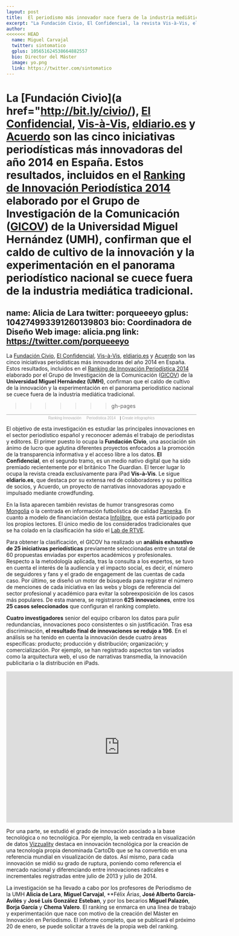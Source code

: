 ```yaml
---
layout: post
title:  El periodismo más innovador nace fuera de la industria mediática tradicional  
excerpt: "La Fundación Civio, El Confidencial, la revista Vis-à-Vis, eldiario.es y Acuerdo constituyen las cinco iniciativas periodísticas más innovadoras del año 2014 en España. Estos resultados, incluidos en el Ranking de Innovación Periodística 2014 elaborado por el Grupo de Investigación de la Comunicación (GICOV) de la Universidad Miguel Hernández (UMH) de Elche, confirman que el caldo de cultivo de la innovación y la experimentación en el panorama periodístico nacional se cuece fuera de la industria mediática tradicional."
author:
<<<<<<< HEAD
  name: Miguel Carvajal
  twitter: sintomatico
  gplus: 105651624538664882557 
  bio: Director del Máster
  image: yo.png
  link: https://twitter.com/sintomatico
---
```

La [Fundación Civio](a href="http://bit.ly/civio/), [El Confidencial](http://bit.ly/confiden/), [Vis-à-Vis](http://bit.ly/revvisavisrevista), [eldiario.es](http://bit.ly/eldiarioes) y [Acuerdo](http://bit.ly/eldiarioes) son las cinco iniciativas periodísticas más innovadoras del año 2014 en España. Estos resultados, incluidos en el [Ranking de Innovación Periodística 2014](http://mip.umh.es/ranking/) elaborado por el Grupo de Investigación de la Comunicación ([GICOV](http://gicov.umh.es/)) de la **Universidad Miguel Hernández (UMH)**, confirman que el caldo de cultivo de la innovación y la experimentación en el panorama periodístico nacional se cuece fuera de la industria mediática tradicional. 
=======
  name: Alicia de Lara
  twitter: porqueeeyo
  gplus: 104274993391260139803 
  bio: Coordinadora de Diseño Web
  image: alicia.png
  link: https://twitter.com/porqueeeyo
---
La [Fundación Civio](http://bit.ly/civio), [El Confidencial](http://bit.ly/confiden), [Vis-à-Vis](http://bit.ly/revvisavis), [eldiario.es](http://bit.ly/eldiarioes) y [Acuerdo](http://bit.ly/acuerdous) son las cinco iniciativas periodísticas más innovadoras del año 2014 en España. Estos resultados, incluidos en el [Ranking de Innovación Periodística 2014](http://mip.umh.es/ranking/) elaborado por el Grupo de Investigación de la Comunicación ([GICOV](http://gicov.umh.es/)) de la **Universidad Miguel Hernández (UMH)**, confirman que el caldo de cultivo de la innovación y la experimentación en el panorama periodístico nacional se cuece fuera de la industria mediática tradicional. 
>>>>>>> gh-pages

<script id="infogram_0_ranking-innovacionperiodistica-2014" src="https://e.infogr.am/js/embed.js?XKi" type="text/javascript"></script><div style="width:100%;border-top:1px solid #acacac;padding-top:3px;font-family:Arial;font-size:10px;text-align:center;"><a target="_blank" href="https://infogr.am/ranking-innovacionperiodistica-2014" style="color:#acacac;text-decoration:none;">Ranking Innovación     Periodística 2014    </a> | <a style="color:#acacac;text-decoration:none;" href="https://infogr.am" target="_blank">Create infographics</a></div>

El objetivo de esta investigación es estudiar las principales innovaciones en el sector periodístico español y reconocer además el trabajo de periodistas y editores. El primer puesto lo ocupa la **Fundación Civio**, una asociación sin ánimo de lucro que aglutina diferentes proyectos enfocados a la promoción de la transparencia informativa y el acceso libre a los datos. **El Confidencial**, en el segundo tramo, es un medio nativo digital que ha sido premiado recientemente por el británico The Guardian. El tercer lugar lo ocupa la revista creada exclusivamente para iPad **Vis-à-Vis**. Le sigue **eldiario.es**, que destaca por su extensa red de colaboradores y su política de socios, y Acuerdo, un proyecto de narrativas innovadoras apoyado e impulsado mediante crowdfunding. 

En la lista aparecen también revistas de humor transgresoras como [Mongolia](http://bit.ly/revistamongolia) o la centrada en información futbolística de calidad [Panenka](http://bit.ly/revpanenka). En cuanto a modelo de financiación destaca [Infolibre](http://bit.ly/diarioinfolibre), que está participado por los propios lectores. El único medio de los considerados tradicionales que se ha colado en la clasificación ha sido el [Lab de RTVE](http://bit.ly/labtrve). 

Para obtener la clasificación, el GICOV ha realizado un **análisis exhaustivo de 25 iniciativas periodísticas** previamente seleccionadas entre un total de 60 propuestas enviadas por expertos académicos y profesionales. Respecto a la metodología aplicada, tras la consulta a los expertos, se tuvo en cuenta el interés de la audiencia y el impacto social, es decir, el número de seguidores y fans y el grado de engagement de las cuentas de cada caso. Por último, se diseñó un motor de búsqueda para registrar el número de menciones de cada iniciativa en las webs y blogs de referencia del sector profesional y académico para evitar la sobreexposición de los casos más populares. De esta manera, se registraron **625 innovaciones**, entre los **25 casos seleccionados** que configuran el ranking completo. 

**Cuatro investigadores** senior del equipo cribaron los datos para pulir redundancias, innovaciones poco consistentes o sin justificación. Tras esa discriminación, **el resultado final de innovaciones se redujo a 196**. En el análisis se ha tenido en cuenta la innovación desde cuatro áreas específicas: producto; producción y distribución; organización; y comercialización. Por ejemplo, se han registrado aspectos tan variados como la arquitectura web, el uso de narrativas transmedia, la innovación publicitaria o la distribución en iPads. 

<iframe src="http://www.porcentual.es/backoffice/widget.html#/charts/qTw6gQdannyIEAv8SY-PPg/widget" frameborder="0" style="width:600px; height: 400px;"></iframe>

Por una parte, se estudió el grado de innovación asociado a la base tecnológica o no tecnológica. Por ejemplo, la web centrada en visualización de datos [Vizzuality](http://bit.ly/vizzuality) destaca en innovación tecnológica por la creación de una tecnología propia denominada CartoDb que se ha convertido en una referencia mundial en visualización de datos. Así mismo, para cada innovación se midió su grado de ruptura, poniendo como referencia el mercado nacional y diferenciando entre innovaciones radicales e incrementales registradas entre julio de 2013 y julio de 2014. 

La investigación se ha llevado a cabo por los profesores de Periodismo de la UMH **Alicia de Lara**, **Miguel Carvajal**, **Félix Ária*s*, **José Alberto García-Avilés** y **José Luis González Esteban**, y por los becarios **Miguel Palazón**, **Borja García** y **Chema Valero**. El ranking se enmarca en una línea de trabajo y experimentación que nace con motivo de la creación del Máster en Innovación en Periodismo. El informe completo, que se publicará el próximo 20 de enero, se puede solicitar a través de la propia web del ranking.